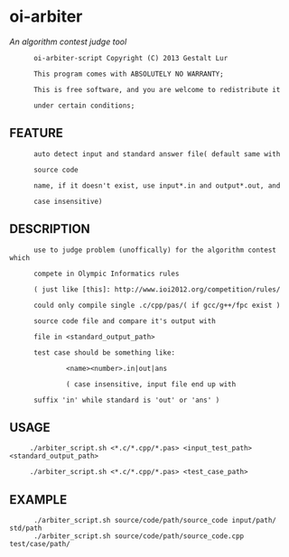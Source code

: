 oi-arbiter
==========
*An algorithm contest judge tool*

          oi-arbiter-script Copyright (C) 2013 Gestalt Lur

          This program comes with ABSOLUTELY NO WARRANTY;

          This is free software, and you are welcome to redistribute it

          under certain conditions;

FEATURE
-------
          auto detect input and standard answer file( default same with 
          
          source code
          
          name, if it doesn't exist, use input*.in and output*.out, and 
          
          case insensitive)
          
DESCRIPTION
-----------
          use to judge problem (unoffically) for the algorithm contest which 
          
          compete in Olympic Informatics rules
          
          ( just like [this]: http://www.ioi2012.org/competition/rules/

          could only compile single .c/cpp/pas/( if gcc/g++/fpc exist ) 
          
          source code file and compare it's output with 
          
          file in <standard_output_path>

          test case should be something like:
                  
                  <name><number>.in|out|ans 
                  
                  ( case insensitive, input file end up with
          
          suffix 'in' while standard is 'out' or 'ans' )
          
USAGE
-----
         ./arbiter_script.sh <*.c/*.cpp/*.pas> <input_test_path> <standard_output_path>
         
         ./arbiter_script.sh <*.c/*.cpp/*.pas> <test_case_path>

EXAMPLE
-------
          ./arbiter_script.sh source/code/path/source_code input/path/ std/path
          ./arbiter_script.sh source/code/path/source_code.cpp test/case/path/
